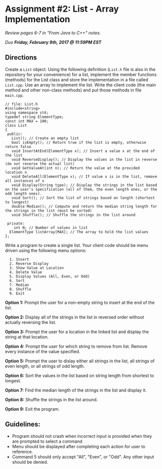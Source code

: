 # Assignment #2: List - Array Implementation

*Review pages 6-7 in "From Java to C++" notes.* 

*Due **Friday, February 9th, 2017 @ 11:59PM EST***

## Directions
Create a `List` object. Using the following definition (`List.h` file is also in the repository for your convenience) for a list, implement the member functions (methods) for the List class and store the implementation in a file called `List.cpp`.  Use an array to implement the list. Write the client code (the main method and other non-class methods) and put those methods in file `main.cpp`. 

```
// file: List.h 
#include<string>
using namespace std;
typedef string ElementType;
const int MAX = 100;
class List
{
 public: 
   List(); // Create an empty list
   bool isEmpty(); // Return true if the list is empty, otherwise return false
   void InsertAtEnd(ElementType x); // Insert a value x at the end of the list
   void ReverseDisplay(); // Display the values in the list in reverse (do not reverse the actual list)
   void GetValueAt(int n); // Return the value at the provided location n
   void DeleteAll(ElementType x); // If value x is in the list, remove all instances of x
   void Display(String type); // Display the strings in the list based on the user's specification (all of them, the even length ones, or the odd length ones).
   void Sort(); // Sort the list of strings based on length (shortest to longest)
   double Median(); // Compute and return the median string length for the strings in the list (must be sorted)
   void Shuffle(); // Shuffle the strings in the list around

 private:
	int N; // Number of values in list
  ElementType listArray[MAX]; // The array to hold the list values
};
```

Write a program to create a single list. Your client code should be menu driven using the following menu options:

```
  1. Insert
  2. Reverse Display
  3. Show Value at Location
  4. Delete Value
  5. Display Values (All, Even, or Odd)
  6. Sort
  7. Median
  8. Shuffle
  9. Exit
```
**Option 1:** Prompt the user for a non-empty string to insert at the end of the list.

**Option 2:** Display all of the strings in the list in reversed order without actually reversing the list.

**Option 3:** Prompt the user for a location in the linked list and display the string at that location.

**Option 4:** Prompt the user for which string to remove from list. Remove every instance of the value specified.

**Option 5:** Prompt the user to dislay either all strings in the list, all strings of even length, or all strings of odd length.

**Option 6:** Sort the values in the list based on string length from shortest to longest.

**Option 7:** Find the median length of the strings in the list and display it.

**Option 8:** Shuffle the strings in the list around.

**Option 9:** Exit the program.

## Guidelines:

- Program should not crash when incorrect input is provided when they are prompted to select a command
- Menu should be displayed after completing each action for user to reference.
- Command 5 should only accept "All", "Even", or "Odd". Any other input should be denied.



